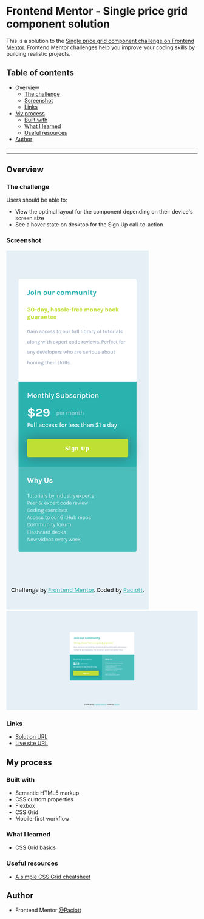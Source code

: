 # Frontend Mentor - Single price grid component solution

This is a solution to the [Single price grid component challenge on Frontend Mentor](https://www.frontendmentor.io/challenges/single-price-grid-component-5ce41129d0ff452fec5abbbc). Frontend Mentor challenges help you improve your coding skills by building realistic projects.

## Table of contents

- [Overview](#overview)
  - [The challenge](#the-challenge)
  - [Screenshot](#screenshot)
  - [Links](#links)
- [My process](#my-process)
  - [Built with](#built-with)
  - [What I learned](#what-i-learned)
  - [Useful resources](#useful-resources)
- [Author](#author)

---

---

## Overview

### The challenge

Users should be able to:

- View the optimal layout for the component depending on their device's screen size
- See a hover state on desktop for the Sign Up call-to-action

### Screenshot

![Mobile preview](/screenshots/Mobile%20preview.png)
![Desktop preview](/screenshots/Desktop%20preview.png)

### Links

- [Solution URL](https://github.com/Paciott/single-price-grid-component)
- [Live site URL](https://paciott.github.io/single-price-grid-component/)

## My process

### Built with

- Semantic HTML5 markup
- CSS custom properties
- Flexbox
- CSS Grid
- Mobile-first workflow

### What I learned

- CSS Grid basics

### Useful resources

- [A simple CSS Grid cheatsheet](https://grid.malven.co/)

## Author

- Frontend Mentor [@Paciott](https://www.frontendmentor.io/profile/Paciott)
